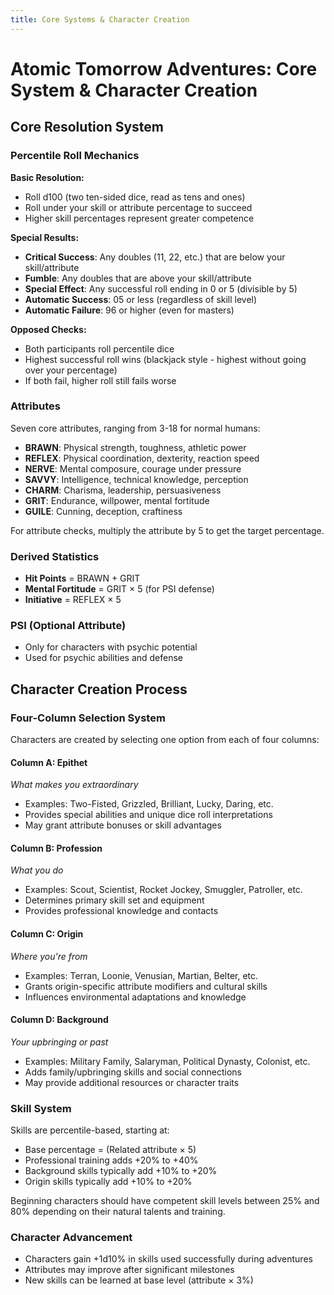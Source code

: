 ```yaml
---
title: Core Systems & Character Creation
---
```

# Atomic Tomorrow Adventures: Core System & Character Creation

## Core Resolution System

### Percentile Roll Mechanics

**Basic Resolution:**
- Roll d100 (two ten-sided dice, read as tens and ones)
- Roll under your skill or attribute percentage to succeed
- Higher skill percentages represent greater competence

**Special Results:**
- **Critical Success**: Any doubles (11, 22, etc.) that are below your skill/attribute
- **Fumble**: Any doubles that are above your skill/attribute
- **Special Effect**: Any successful roll ending in 0 or 5 (divisible by 5)
- **Automatic Success**: 05 or less (regardless of skill level)
- **Automatic Failure**: 96 or higher (even for masters)

**Opposed Checks:**
- Both participants roll percentile dice
- Highest successful roll wins (blackjack style - highest without going over your percentage)
- If both fail, higher roll still fails worse

### Attributes

Seven core attributes, ranging from 3-18 for normal humans:
- **BRAWN**: Physical strength, toughness, athletic power
- **REFLEX**: Physical coordination, dexterity, reaction speed
- **NERVE**: Mental composure, courage under pressure
- **SAVVY**: Intelligence, technical knowledge, perception
- **CHARM**: Charisma, leadership, persuasiveness
- **GRIT**: Endurance, willpower, mental fortitude
- **GUILE**: Cunning, deception, craftiness

For attribute checks, multiply the attribute by 5 to get the target percentage.

### Derived Statistics
- **Hit Points** = BRAWN + GRIT
- **Mental Fortitude** = GRIT × 5 (for PSI defense)
- **Initiative** = REFLEX × 5

### PSI (Optional Attribute)
- Only for characters with psychic potential
- Used for psychic abilities and defense

## Character Creation Process

### Four-Column Selection System

Characters are created by selecting one option from each of four columns:

#### Column A: Epithet
*What makes you extraordinary*
- Examples: Two-Fisted, Grizzled, Brilliant, Lucky, Daring, etc.
- Provides special abilities and unique dice roll interpretations
- May grant attribute bonuses or skill advantages

#### Column B: Profession
*What you do*
- Examples: Scout, Scientist, Rocket Jockey, Smuggler, Patroller, etc.
- Determines primary skill set and equipment
- Provides professional knowledge and contacts

#### Column C: Origin
*Where you're from*
- Examples: Terran, Loonie, Venusian, Martian, Belter, etc.
- Grants origin-specific attribute modifiers and cultural skills
- Influences environmental adaptations and knowledge

#### Column D: Background
*Your upbringing or past*
- Examples: Military Family, Salaryman, Political Dynasty, Colonist, etc.
- Adds family/upbringing skills and social connections
- May provide additional resources or character traits

### Skill System

Skills are percentile-based, starting at:
- Base percentage = (Related attribute × 5)
- Professional training adds +20% to +40%
- Background skills typically add +10% to +20%
- Origin skills typically add +10% to +20%

Beginning characters should have competent skill levels between 25% and 80% depending on their natural talents and training.

### Character Advancement
- Characters gain +1d10% in skills used successfully during adventures
- Attributes may improve after significant milestones
- New skills can be learned at base level (attribute × 3%)